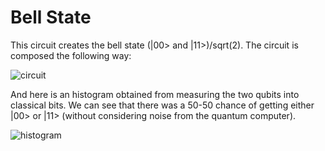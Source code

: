 # Bell State
This circuit creates the bell state (|00> and |11>)/sqrt(2). The circuit is composed the following way: 

![circuit](https://user-images.githubusercontent.com/63567458/101940817-5dac7700-3be7-11eb-8994-e2e36b2e0457.jpg)

And here is an histogram obtained from measuring the two qubits into classical bits. We can see that there was a 50-50 chance of getting either |00> or |11> (without considering noise from the quantum computer).

![histogram](https://user-images.githubusercontent.com/63567458/101940920-8b91bb80-3be7-11eb-8e74-628c142b8edb.jpg)
